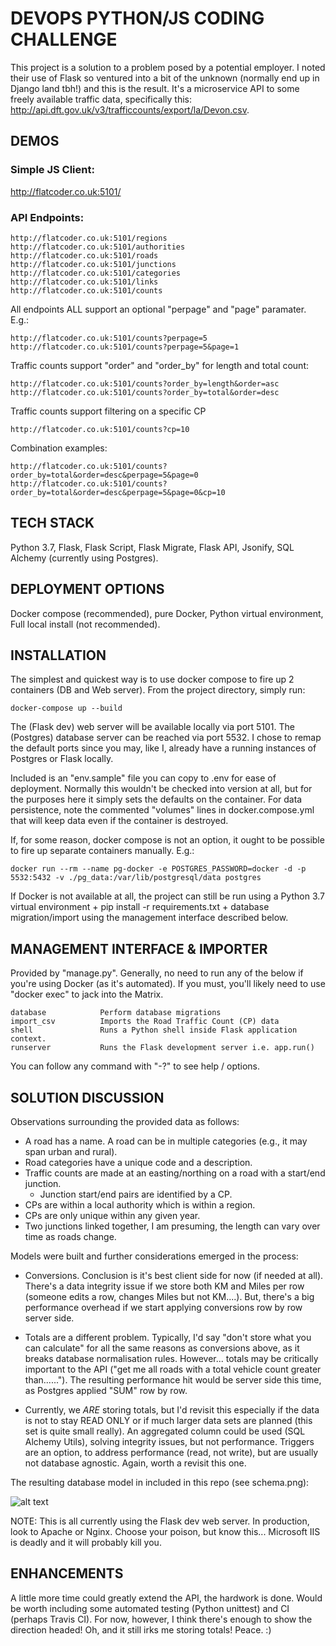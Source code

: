 # DEVOPS PYTHON/JS CODING CHALLENGE

This project is a solution to a problem posed by a potential employer.  I noted their use of Flask so ventured into a bit of the unknown (normally end up in Django land tbh!) and this is the result.  It's a microservice API to some freely available traffic data, specifically this: http://api.dft.gov.uk/v3/trafficcounts/export/la/Devon.csv.

## DEMOS

### Simple JS Client:

http://flatcoder.co.uk:5101/

### API Endpoints:

	http://flatcoder.co.uk:5101/regions
	http://flatcoder.co.uk:5101/authorities
	http://flatcoder.co.uk:5101/roads
	http://flatcoder.co.uk:5101/junctions
	http://flatcoder.co.uk:5101/categories
	http://flatcoder.co.uk:5101/links
	http://flatcoder.co.uk:5101/counts

All endpoints ALL support an optional "perpage" and "page" paramater.  E.g.:

	http://flatcoder.co.uk:5101/counts?perpage=5
	http://flatcoder.co.uk:5101/counts?perpage=5&page=1

Traffic counts support "order" and "order_by" for length and total count:

	http://flatcoder.co.uk:5101/counts?order_by=length&order=asc
	http://flatcoder.co.uk:5101/counts?order_by=total&order=desc

Traffic counts support filtering on a specific CP

	http://flatcoder.co.uk:5101/counts?cp=10

Combination examples:

	http://flatcoder.co.uk:5101/counts?order_by=total&order=desc&perpage=5&page=0
	http://flatcoder.co.uk:5101/counts?order_by=total&order=desc&perpage=5&page=0&cp=10

## TECH STACK

Python 3.7, Flask, Flask Script, Flask Migrate, Flask API, Jsonify, SQL Alchemy (currently using Postgres).

## DEPLOYMENT OPTIONS

Docker compose (recommended), pure Docker, Python virtual environment, Full local install (not recommended).

## INSTALLATION

The simplest and quickest way is to use docker compose to fire up 2 containers (DB and Web server).  From the project directory, simply run:

    docker-compose up --build

The (Flask dev) web server will be available locally via port 5101.  The (Postgres) database server can be reached via port 5532.  I chose to remap the default ports since you may, like I, already have a running instances of Postgres or Flask locally.

Included is an "env.sample" file you can copy to .env for ease of deployment.  Normally this wouldn't be checked into version at all, but for the purposes here it simply sets the defaults on the container. For data persistence, note the commented "volumes" lines in docker.compose.yml that will keep data even if the container is destroyed.

If, for some reason, docker compose is not an option, it ought to be possible to fire up separate containers manually.  E.g.:

    docker run --rm --name pg-docker -e POSTGRES_PASSWORD=docker -d -p 5532:5432 -v ./pg_data:/var/lib/postgresql/data postgres

If Docker is not available at all, the project can still be run using a Python 3.7 virtual environment + pip install -r requirements.txt + database migration/import using the management interface described below.

## MANAGEMENT INTERFACE & IMPORTER

Provided by "manage.py".  Generally, no need to run any of the below if you're using Docker (as it's automated).  If you must, you'll likely need to use "docker exec" to jack into the Matrix.

    database            Perform database migrations
    import_csv          Imports the Road Traffic Count (CP) data
    shell               Runs a Python shell inside Flask application context.
    runserver           Runs the Flask development server i.e. app.run()

You can follow any command with "-?" to see help / options.

## SOLUTION DISCUSSION

Observations surrounding the provided data as follows:

- A road has a name. A road can be in multiple categories (e.g., it may span urban and rural).
- Road categories have a unique code and a description.
- Traffic counts are made at an easting/northing on a road with a start/end junction.
	- Junction start/end pairs are identified by a CP.
- CPs are within a local authority which is within a region.
- CPs are only unique within any given year.
- Two junctions linked together, I am presuming, the length can vary over time as roads change.

Models were built and further considerations emerged in the process:

- Conversions. Conclusion is it's best client side for now (if needed at all).  There's a data integrity issue if we store both KM and Miles per row (someone edits a row, changes Miles but not KM....).  But, there's a big performance overhead if we start applying conversions row by row server side.

- Totals are a different problem.  Typically, I'd say "don't store what you can calculate" for all the same reasons as conversions above, as it breaks database normalisation rules.  However... totals may be critically important to the API ("get me all roads with a total vehicle count greater than......").  The resulting performance hit would be server side this time, as Postgres applied "SUM" row by row.

- Currently, we *ARE* storing totals, but I'd revisit this especially if the data is not to stay READ ONLY or if much larger data sets are planned (this set is quite small really).  An aggregated column could be used (SQL Alchemy Utils), solving integrity issues, but not performance.  Triggers are an option, to address performance (read, not write), but are usually not database agnostic.  Again, worth a revisit this one.

The resulting database model in included in this repo (see schema.png):

![alt text](https://github.com/flatcoder/cityscience/raw/master/schema.png "Data Model")

NOTE: This is all currently using the Flask dev web server.  In production, look to Apache or Nginx.  Choose your poison, but know this... Microsoft IIS is deadly and it will probably kill you.

## ENHANCEMENTS

A little more time could greatly extend the API, the hardwork is done.  Would be worth including some automated testing (Python unittest) and CI (perhaps Travis CI).  For now, however, I think there's enough to show the direction headed!  Oh, and it still irks me storing totals!  Peace. :)
